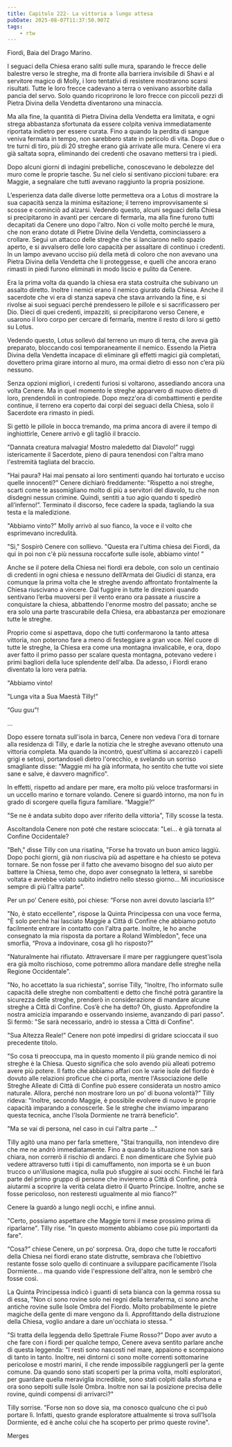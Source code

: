 ```yaml
---
title: Capitolo 222- La vittoria a lungo attesa
pubDate: 2025-08-07T11:37:50.907Z
tags:
    - rtw
---
```



Fiordi, Baia del Drago Marino.


I seguaci della Chiesa erano saliti sulle mura, sparando le frecce delle balestre verso le streghe, ma di fronte alla barriera invisibile di Shavi e al servitore magico di Molly, i loro tentativi di resistere mostrarono scarsi risultati. Tutte le loro frecce cadevano a terra o venivano assorbite dalla pancia del servo. Solo quando ricoprirono le loro frecce con piccoli pezzi di Pietra Divina della Vendetta diventarono una minaccia.


Ma alla fine, la quantità di Pietra Divina della Vendetta era limitata, e ogni strega abbastanza sfortunata da essere colpita veniva immediatamente riportata indietro per essere curata. Fino a quando la perdita di sangue veniva fermata in tempo, non sarebbero state in pericolo di vita. Dopo due o tre turni di tiro, più di 20 streghe erano già arrivate alle mura. Cenere vi era già saltata sopra, eliminando dei credenti che osavano mettersi tra i piedi.


Dopo alcuni giorni di indagini prebelliche, conoscevano le debolezze del muro come le proprie tasche. Su nel cielo si sentivano piccioni tubare: era Maggie, a segnalare che tutti avevano raggiunto la propria posizione.


L’esperienza data dalle diverse lotte permetteva ora a Lotus di mostrare la sua capacità senza la minima esitazione; il terreno improvvisamente si scosse e cominciò ad alzarsi. Vedendo questo, alcuni seguaci della Chiesa si precipitarono in avanti per cercare di fermarla, ma alla fine furono tutti decapitati da Cenere uno dopo l'altro. Non ci volle molto perché le mura, che non erano dotate di Pietre Divine della Vendetta, cominciassero a crollare. Seguì un attacco delle streghe che si lanciarono nello spazio aperto, e si avvalsero delle loro capacità per assaltare di continuo i credenti. In un lampo avevano ucciso più della metà di coloro che non avevano una Pietra Divina della Vendetta che li proteggesse, e quelli che ancora erano rimasti in piedi furono eliminati in modo liscio e pulito da Cenere.


Era la prima volta da quando la chiesa era stata costruita che subivano un assalto diretto. Inoltre i nemici erano il nemico giurato della Chiesa. Anche il sacerdote che vi era di stanza sapeva  che stava arrivando la fine, e si rivolse ai suoi seguaci perché prendessero le pillole e si sacrificassero per Dio. Dieci di quei credenti, impazziti, si precipitarono verso Cenere, e usarono il loro corpo per cercare di fermarla, mentre il resto di loro si gettò su Lotus.


Vedendo questo, Lotus sollevò dal terreno un muro di terra, che aveva già preparato, bloccando così temporaneamente il nemico. Essendo la Pietra Divina della Vendetta incapace di eliminare gli effetti magici già completati, dovettero prima girare intorno al muro, ma ormai dietro di esso non c’era più nessuno.


Senza opzioni migliori, i credenti furiosi si voltarono, assediando ancora una volta Cenere. Ma in quel momento le streghe apparvero di nuovo dietro di loro, prendendoli in contropiede. Dopo mezz'ora di combattimenti e perdite continue, il terreno era coperto dai corpi dei seguaci della Chiesa, solo il Sacerdote era rimasto in piedi.


Si gettò le pillole in bocca tremando, ma prima ancora di avere il tempo di inghiottirle, Cenere arrivò e gli tagliò il braccio.


"Dannata creatura malvagia! Mostro maledetto dal Diavolo!” ruggì istericamente il Sacerdote, pieno di paura tenendosi con l'altra mano l'estremità tagliata del braccio.


"Hai paura? Hai mai pensato ai loro sentimenti quando hai torturato e ucciso quelle innocenti?” Cenere dichiarò freddamente: "Rispetto a noi streghe, scarti come te assomigliano molto di più a servitori del diavolo, tu che non disdegni nessun crimine. Quindi, sentiti a tuo agio quando ti spedirò all’inferno!”. Terminato il discorso, fece cadere la spada, tagliando la sua testa e la maledizione.


"Abbiamo vinto?” Molly arrivò al suo fianco, la voce e il volto che esprimevano incredulità.


"Sì," Sospirò Cenere con sollievo. "Questa era l'ultima chiesa dei Fiordi, da qui in poi non c'è più nessuna roccaforte sulle isole, abbiamo vinto! ”


Anche se il potere della Chiesa nei fiordi era debole, con solo un centinaio di credenti in ogni chiesa e nessuno dell’Armata dei Giudici di stanza, era comunque la prima volta che le streghe avendo affrontato frontalmente la Chiesa riuscivano a vincere. Dal fuggire in tutte le direzioni quando sentivano l’erba muoversi per il vento erano ora passate a riuscire a conquistare la chiesa, abbattendo l'enorme mostro del passato; anche se era solo una parte trascurabile della Chiesa, era abbastanza per emozionare tutte le streghe.


Proprio come si aspettava, dopo che tutti confermarono la tanto attesa vittoria, non poterono fare a meno di festeggiare a gran voce. Nel cuore di tutte le streghe, la Chiesa era come una montagna invalicabile, e ora, dopo aver fatto il primo passo per scalare questa montagna, potevano vedere i primi bagliori della luce splendente dell'alba. Da adesso, i Fiordi erano diventato la loro vera patria.


"Abbiamo vinto!


"Lunga vita a Sua Maestà Tilly!”


“Guu guu"!


...






Dopo essere tornata sull'isola in barca, Cenere non vedeva l'ora di tornare alla residenza di Tilly, e darle la notizia che le streghe avevano ottenuto una vittoria completa. Ma quando la incontrò, quest'ultima si accarezzò i capelli grigi e setosi, portandoseli dietro l'orecchio, e svelando un sorriso smagliante disse: "Maggie mi ha già informata, ho sentito che tutte voi siete sane e salve, è davvero magnifico".


In effetti, rispetto ad andare per mare, era molto più veloce trasformarsi in un uccello marino e tornare volando. Cenere si guardò intorno, ma non fu in grado di scorgere quella figura familiare. “Maggie?”


"Se ne è andata subito dopo aver riferito della vittoria", Tilly scosse la testa.


Ascoltandola Cenere non poté che restare scioccata: "Lei... è già tornata al Confine Occidentale?


"Beh," disse Tilly con una risatina, "Forse ha trovato un buon amico laggiù. Dopo pochi giorni, già non riusciva più ad aspettare e ha chiesto se poteva tornare. Se non fosse per il fatto che avevamo bisogno del suo aiuto per battere la Chiesa, temo che, dopo aver consegnato la lettera, si sarebbe voltata e avrebbe volato subito indietro nello stesso giorno... Mi incuriosisce sempre di più l'altra parte".


Per un po’ Cenere esitò, poi chiese: “Forse non avrei dovuto lasciarla lì?”


"No, è stato eccellente", rispose la Quinta Principessa con una voce ferma, "È solo perché hai lasciato Maggie a Città di Confine che abbiamo potuto facilmente entrare in contatto con l'altra parte. Inoltre, le ho anche consegnato la mia risposta da portare a Roland Wimbledon", fece una smorfia, “Prova a indovinare, cosa gli ho risposto?”


"Naturalmente hai rifiutato. Attraversare il mare per raggiungere quest'isola era già molto rischioso, come potremmo allora mandare delle streghe nella Regione Occidentale".


"No, ho accettato la sua richiesta", sorrise Tilly, "Inoltre, l’ho informato sulle capacità delle streghe non combattenti e detto che finché potrà garantire la sicurezza delle streghe, prenderò in considerazione di mandare alcune streghe a Città di Confine. Cos’è che ha detto? Oh, giusto. Approfondire la nostra amicizia imparando e osservando insieme, avanzando di pari passo". Si fermò: "Se sarà necessario, andrò io stessa a Città di Confine".


"Sua Altezza Reale!” Cenere non poté impedirsi di gridare scioccata il suo precedente titolo.


"So cosa ti preoccupa, ma in questo momento il più grande nemico di noi streghe è la Chiesa. Questo significa che solo avendo più alleati potremo avere più potere. Il fatto che abbiamo affari con le varie isole del fiordo è dovuto alle relazioni proficue che ci porta, mentre l'Associazione delle Streghe Alleate di Città di Confine può essere considerata un nostro amico naturale. Allora, perché non mostrare loro un po' di buona volontà?” Tilly rideva: "Inoltre, secondo Maggie, è possibile evolvere di nuovo le proprie capacità imparando a conoscerle. Se le streghe che inviamo imparano questa tecnica, anche l'Isola Dormiente ne trarrà beneficio".


"Ma se vai di persona, nel caso in cui l'altra parte ..."


Tilly agitò una mano per farla smettere, "Stai tranquilla, non intendevo dire che me ne andrò immediatamente. Fino a quando la situazione non sarà chiara, non correrò il rischio di andarci. E non dimenticare che Sylvie può vedere attraverso tutti i tipi di camuffamento, non importa se è un buon trucco o un’illusione magica, nulla può sfuggire ai suoi occhi. Finché lei farà parte del primo gruppo di persone che invieremo a Città di Confine, potrà aiutarmi a scoprire la verità celata dietro il Quarto Principe. Inoltre, anche se fosse pericoloso, non resteresti ugualmente al mio fianco?”


Cenere la guardò a lungo negli occhi, e infine annuì.


"Certo, possiamo aspettare che Maggie torni il mese prossimo prima di riparlarne". Tilly rise. "In questo momento abbiamo cose più importanti da fare".


“Cosa?” chiese Cenere, un po’ sorpresa. Ora, dopo che tutte le roccaforti della Chiesa nei fiordi erano state distrutte, sembrava che l’obiettivo restante fosse solo quello di continuare a sviluppare pacificamente l’Isola Dormiente... ma quando vide l'espressione dell'altra, non le sembrò che fosse così.


La Quinta Principessa indicò i guanti di seta bianca con la gemma rossa su di essa, "Non ci sono rovine solo nei regni della terraferma, ci sono anche antiche rovine sulle Isole Ombra del Fiordo. Molto probabilmente le pietre magiche della gente di mare vengono da lì. Approfittando della distruzione della Chiesa, voglio andare a dare un'occhiata io stessa. ”


"Si tratta della leggenda dello Spettrale Fiume Rosso?” Dopo aver avuto a che fare con i fiordi per qualche tempo, Cenere aveva sentito parlare anche di questa leggenda: "I resti sono nascosti nel mare, appaiono e scompaiono di tanto in tanto. Inoltre, nei dintorni ci sono molte correnti sottomarine pericolose e mostri marini, il che rende impossibile raggiungerli per la gente comune. Da quando sono stati scoperti per la prima volta, molti esploratori, per guardare quella meraviglia incredibile, sono stati colpiti dalla sfortuna e ora sono sepolti sulle Isole Ombra. Inoltre non sai la posizione precisa delle rovine, quindi compensi di arrivarci?"


Tilly sorrise. ”Forse non so dove sia, ma conosco qualcuno che ci può portare lì. Infatti, questo grande esploratore attualmente si trova sull’Isola Dormiente, ed è anche colui che ha scoperto per primo queste rovine".




Merges
                                


                                




